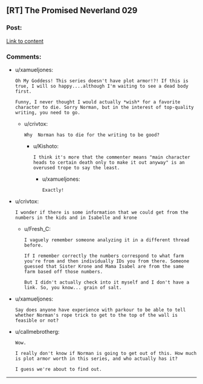 ## [RT] The Promised Neverland 029

### Post:

[Link to content](http://mangastream.com/read/neverland/029/4080/1)

### Comments:

- u/xamueljones:
  ```
  Oh My Goddess! This series doesn't have plot armor!?! If this is true, I will so happy....although I'm waiting to see a dead body first.

  Funny, I never thought I would actually *wish* for a favorite character to die. Sorry Norman, but in the interest of top-quality writing, you need to go.
  ```

  - u/crivtox:
    ```
    Why  Norman has to die for the writing to be good?
    ```

    - u/Kishoto:
      ```
      I think it's more that the commenter means "main character heads to certain death only to make it out anyway" is an overused trope to say the least.
      ```

      - u/xamueljones:
        ```
        Exactly!
        ```

- u/crivtox:
  ```
  I wonder if there is some information that we could get from the numbers in the kids and in Isabelle and krone
  ```

  - u/Fresh_C:
    ```
    I vaguely remember someone analyzing it in a different thread before.

    If I remember correctly the numbers correspond to what farm you're from and then individually IDs you from there. Someone guessed that Sister Krone and Mama Isabel are from the same farm based off those numbers.

    But I didn't actually check into it myself and I don't have a link. So, you know... grain of salt.
    ```

- u/xamueljones:
  ```
  Say does anyone have experience with parkour to be able to tell whether Norman's rope trick to get to the top of the wall is feasible or not?
  ```

- u/callmebrotherg:
  ```
  Wow. 

  I really don't know if Norman is going to get out of this. How much is plot armor worth in this series, and who actually has it? 

  I guess we're about to find out.
  ```

---

